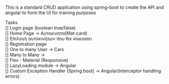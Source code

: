 This is a standard CRUD application using spring-boot to create the API and angular to form the UI
for training purposes

Tasks  
[] Login page (boolean true/false)  
[] Home Page -> Αυτοκινητα(Mat-card)  
[] Επιλογή αυτοκινήτων που θα νοικιασει  
[] Registration page  
[] One to many User -> Cars  
[] Many to Many ->  
[] Flex - Material (Responsive)  
[] LazyLoading module -> Angular  
[] Custom Exception Handler (Spring boot) -> Angular(Interceptor handling errors)  

